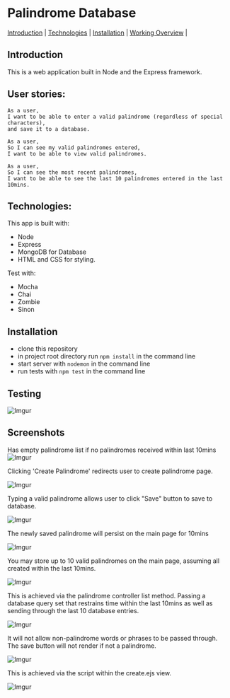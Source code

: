# Palindrome Database
[Introduction](#introduction) | [Technologies](#technologies) | [Installation](#installation) | [Working Overview](#screenshots) |

## Introduction
This is a web application built in Node and the Express framework.

## User stories:

```
As a user,
I want to be able to enter a valid palindrome (regardless of special characters),
and save it to a database.

As a user,
So I can see my valid palindromes entered,
I want to be able to view valid palindromes.

As a user,
So I can see the most recent palindromes,
I want to be able to see the last 10 palindromes entered in the last 10mins.
```

## Technologies:

This app is built with:
- Node
- Express
- MongoDB for Database
- HTML and CSS for styling.

Test with:

- Mocha
- Chai
- Zombie
- Sinon

## Installation

- clone this repository
- in project root directory run  ```npm install``` in the command line
- start server with ```nodemon``` in the command line
- run tests with ```npm test``` in the command line

## Testing
![Imgur](https://imgur.com/esV7IDm.png)

## Screenshots
Has empty palindrome list if no palindromes received within last 10mins
![Imgur](https://imgur.com/owy40BA.png)

Clicking 'Create Palindrome' redirects user to create palindrome page.

![Imgur](https://imgur.com/fJJHuJ1.png)


Typing a valid palindrome allows user to click "Save" button to save to database.

![Imgur](https://imgur.com/UwCdlo5.png)

The newly saved palindrome will persist on the main page for 10mins

![Imgur](https://imgur.com/ZRkYur2.png)


You may store up to 10 valid palindromes on the main page, assuming all created within the last 10mins.

![Imgur](https://imgur.com/IAFbdLG.png)

This is achieved via the palindrome controller list method.  Passing a database query set that restrains time within the last 10mins as well as sending through the last 10 database entries.

![Imgur](https://imgur.com/zwDMmaj.png)

It will not allow non-palindrome words or phrases to be passed through. The save button will not render if not a palindrome.

![Imgur](https://imgur.com/NY1EZIC.png)

This is achieved via the script within the create.ejs view.

![Imgur](https://imgur.com/M4ZnWcm.png)
